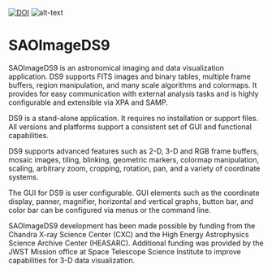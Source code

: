 [![DOI](https://zenodo.org/badge/DOI/10.5281/zenodo.1041781.svg)](https://doi.org/10.5281/zenodo.1041781)
![alt-text](http://ds9.si.edu/doc/sun.gif "SAOImageDS9")
# SAOImageDS9

SAOImageDS9 is an astronomical imaging and data visualization application. DS9 supports FITS images and binary tables,  multiple frame buffers, region manipulation, and many scale algorithms and colormaps. It provides for easy communication with external analysis tasks and is highly configurable and extensible via XPA and SAMP.

DS9 is a stand-alone application. It requires no installation or support files. All versions and platforms support a consistent set of GUI and functional capabilities.

DS9 supports advanced features such as 2-D, 3-D and RGB frame buffers, mosaic images, tiling, blinking, geometric markers, colormap manipulation, scaling, arbitrary zoom, cropping, rotation, pan, and a variety of coordinate systems.

The GUI for DS9 is user configurable. GUI elements such as the coordinate display, panner, magnifier, horizontal and vertical graphs, button bar, and color bar can be configured via menus or the command line.

SAOImageDS9 development has been made possible by funding from the Chandra X-ray Science Center (CXC) and the High Energy Astrophysics Science Archive Center (HEASARC). Additional funding was provided by the JWST Mission office at Space Telescope Science Institute to improve capabilities for 3-D data visualization.
